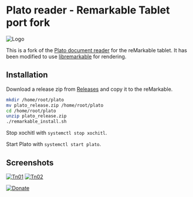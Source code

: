 # Plato reader - Remarkable Tablet port fork

![Logo](artworks/plato-logo.svg)

This is a fork of the [Plato document reader](https://github.com/baskerville/plato) for the reMarkable tablet.  It has been modified to use [libremarkable](https://github.com/canselcik/libremarkable) for rendering.

## Installation

Download a release zip from [Releases](http://github.com/darvin/plato/releases) and copy it to the reMarkable.

``` bash
mkdir /home/root/plato
mv plato_release.zip /home/root/plato
cd /home/root/plato
unzip plato_release.zip
./remarkable_install.sh
```

Stop xochitl with `systemctl stop xochitl`.

Start Plato with `systemctl start plato`.

## Screenshots

[![Tn01](artworks/thumbnail01.png)](artworks/screenshot01.png) [![Tn02](artworks/thumbnail02.png)](artworks/screenshot02.png)

[![Donate](https://img.shields.io/badge/Donate-PayPal-green.svg)](https://www.paypal.com/cgi-bin/webscr?cmd=_s-xclick&hosted_button_id=KNAR2VKYRYUV6)
